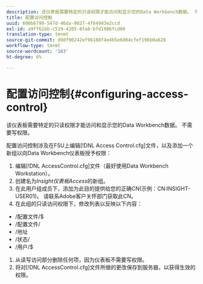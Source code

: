 ```yaml
---
description: 该仪表板需要特定的只读权限才能访问和显示您的Data Workbench数据。 不需要写权限。
title: 配置访问控制
uuid: 600b6799-547d-46da-9027-4f64943e2ccd
exl-id: a9ff61bb-c519-4205-8fa8-bfd1986fcd60
translation-type: tm+mt
source-git-commit: d9df90242ef96188f4e4b5e6d04cfef196b0a628
workflow-type: tm+mt
source-wordcount: '163'
ht-degree: 6%

---
```


# 配置访问控制{#configuring-access-control}

该仪表板需要特定的只读权限才能访问和显示您的Data Workbench数据。 不需要写权限。

配置访问控制涉及在FSU上编辑[!DNL Access Control.cfg]文件，以及添加一个新组以向Data Workbench仪表板授予权限：

1. 编辑[!DNL AccessControl.cfg]文件（最好使用Data Workbench Workstation）。
1. 创建名为&#x200B;*Insight仪表板Access*&#x200B;的新组。
1. 在此用户组成员下，添加为此目的提供给您的正确CN(示例：CN:INSIGHT-USER01)。 请联系Adobe客户关怀部门获取此CN。
1. 在此组的只读访问权限下，修改列表以反映以下内容：

* /配置文件/$
* /配置文件/
* /地址
* /状态/
* /用户/$

1. 从读写访问部分删除任何项，因为仪表板不需要写权限。
1. 将对[!DNL AccessControl.cfg]文件所做的更改保存到服务器，以获得生效的权限。
